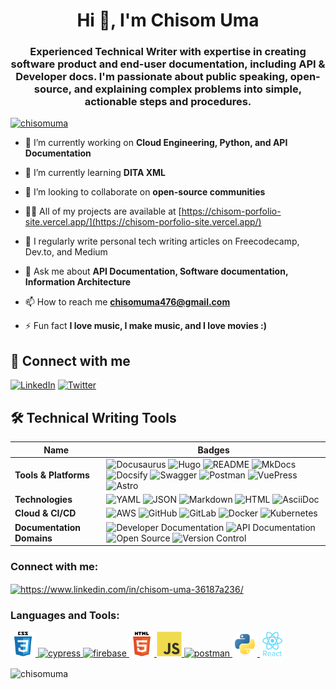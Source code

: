 <h1 align="center">Hi 👋, I'm Chisom Uma</h1>
<h3 align="center">Experienced Technical Writer with expertise in creating software product and end-user documentation, including API & Developer docs. I'm passionate about public speaking, open-source, and explaining complex problems into simple, actionable steps and procedures.</h3>

<p align="left"> <a href="https://github.com/ryo-ma/github-profile-trophy"><img src="https://github-profile-trophy.vercel.app/?username=chisomuma" alt="chisomuma" /></a> </p>

- 🔭 I’m currently working on **Cloud Engineering, Python, and API Documentation**

- 🌱 I’m currently learning **DITA XML**

- 👯 I’m looking to collaborate on **open-source communities**

- 👨‍💻 All of my projects are available at [https://chisom-porfolio-site.vercel.app/](https://chisom-porfolio-site.vercel.app/)

- 📝 I regularly write personal tech writing articles on Freecodecamp, Dev.to, and Medium

- 💬 Ask me about **API Documentation, Software documentation, Information Architecture**

- 📫 How to reach me **chisomuma476@gmail.com**

- ⚡ Fun fact **I love music, I make music, and I love movies :)**

## 👤 Connect with me

[![LinkedIn](https://img.shields.io/badge/LinkedIn-blue?style=for-the-badge&logo=linkedin)](https://www.linkedin.com)
[![Twitter](https://img.shields.io/badge/Twitter-blue?style=for-the-badge&logo=twitter)](https://www.twitter.com)

## 🛠️ Technical Writing Tools

| **Name**              | **Badges**                                                                                                           |
|-----------------------|---------------------------------------------------------------------------------------------------------------------|
| **Tools & Platforms** | ![Docusaurus](https://img.shields.io/badge/Docusaurus-blue) ![Hugo](https://img.shields.io/badge/Hugo-pink) ![README](https://img.shields.io/badge/README-green) ![MkDocs](https://img.shields.io/badge/MkDocs-blue) ![Docsify](https://img.shields.io/badge/Docsify-green) ![Swagger](https://img.shields.io/badge/Swagger-brightgreen) ![Postman](https://img.shields.io/badge/Postman-orange) ![VuePress](https://img.shields.io/badge/VuePress-green) ![Astro](https://img.shields.io/badge/Astro-black) |
| **Technologies**      | ![YAML](https://img.shields.io/badge/YAML-blue) ![JSON](https://img.shields.io/badge/JSON-orange) ![Markdown](https://img.shields.io/badge/Markdown-lightgrey) ![HTML](https://img.shields.io/badge/HTML-orange) ![AsciiDoc](https://img.shields.io/badge/AsciiDoc-red)                                |
| **Cloud & CI/CD**     | ![AWS](https://img.shields.io/badge/AWS-orange) ![GitHub](https://img.shields.io/badge/GitHub-black) ![GitLab](https://img.shields.io/badge/GitLab-orange) ![Docker](https://img.shields.io/badge/Docker-blue) ![Kubernetes](https://img.shields.io/badge/Kubernetes-blue)                                |
| **Documentation Domains** | ![Developer Documentation](https://img.shields.io/badge/Developer%20Documentation-black) ![API Documentation](https://img.shields.io/badge/API%20Documentation-orange) ![Open Source](https://img.shields.io/badge/Open%20Source-blue) ![Version Control](https://img.shields.io/badge/Version%20Control-red) |


<h3 align="left">Connect with me:</h3>
<p align="left">
<a href="https://www.linkedin.com/in/chisom-uma-36187a236/" target="blank"><img align="center" src="https://raw.githubusercontent.com/rahuldkjain/github-profile-readme-generator/master/src/images/icons/Social/linked-in-alt.svg" alt="https://www.linkedin.com/in/chisom-uma-36187a236/" height="30" width="40" /></a>
</p>

<h3 align="left">Languages and Tools:</h3>
<p align="left"> <a href="https://www.w3schools.com/css/" target="_blank" rel="noreferrer"> <img src="https://raw.githubusercontent.com/devicons/devicon/master/icons/css3/css3-original-wordmark.svg" alt="css3" width="40" height="40"/> </a> <a href="https://www.cypress.io" target="_blank" rel="noreferrer"> <img src="https://raw.githubusercontent.com/simple-icons/simple-icons/6e46ec1fc23b60c8fd0d2f2ff46db82e16dbd75f/icons/cypress.svg" alt="cypress" width="40" height="40"/> </a> <a href="https://firebase.google.com/" target="_blank" rel="noreferrer"> <img src="https://www.vectorlogo.zone/logos/firebase/firebase-icon.svg" alt="firebase" width="40" height="40"/> </a> <a href="https://www.w3.org/html/" target="_blank" rel="noreferrer"> <img src="https://raw.githubusercontent.com/devicons/devicon/master/icons/html5/html5-original-wordmark.svg" alt="html5" width="40" height="40"/> </a> <a href="https://developer.mozilla.org/en-US/docs/Web/JavaScript" target="_blank" rel="noreferrer"> <img src="https://raw.githubusercontent.com/devicons/devicon/master/icons/javascript/javascript-original.svg" alt="javascript" width="40" height="40"/> </a> <a href="https://postman.com" target="_blank" rel="noreferrer"> <img src="https://www.vectorlogo.zone/logos/getpostman/getpostman-icon.svg" alt="postman" width="40" height="40"/> </a> <a href="https://www.python.org" target="_blank" rel="noreferrer"> <img src="https://raw.githubusercontent.com/devicons/devicon/master/icons/python/python-original.svg" alt="python" width="40" height="40"/> </a> <a href="https://reactjs.org/" target="_blank" rel="noreferrer"> <img src="https://raw.githubusercontent.com/devicons/devicon/master/icons/react/react-original-wordmark.svg" alt="react" width="40" height="40"/> </a> </p>

<p><img align="center" src="https://github-readme-stats.vercel.app/api/top-langs?username=chisomuma&show_icons=true&locale=en&layout=compact" alt="chisomuma" /></p>
